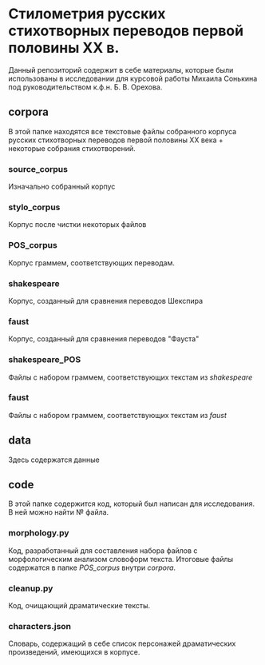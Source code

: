 # Стилометрия русских стихотворных переводов первой половины XX в.

Данный репозиторий содержит в себе материалы, которые были использованы в исследовании для курсовой работы Михаила Сонькина под руководительством к.ф.н. Б. В. Орехова.

## corpora
В этой папке находятся все текстовые файлы собранного корпуса русских стихотворных переводов первой половины XX века + некоторые собрания стихотворений.

### source_corpus
Изначально собранный корпус

### stylo_corpus
Корпус после чистки некоторых файлов

### POS_corpus
Корпус граммем, соответствующих переводам.

### shakespeare
Корпус, созданный для сравнения переводов Шекспира

### faust
Корпус, созданный для сравнения переводов "Фауста"

### shakespeare_POS
Файлы с набором граммем, соответствующих текстам из *shakespeare*

### faust
Файлы с набором граммем, соответствующих текстам из *faust*

## data
Здесь содержатся данные 

## code
В этой папке содержится код, который был написан для исследования. В ней можно найти № файла.

### morphology.py
Код, разработанный для составления набора файлов с морфологическим анализом словоформ текста. Итоговые файлы содержатся в папке *POS_corpus* внутри *corpora*.

### cleanup.py
Код, очищающий драматические тексты.

### characters.json
Словарь, содержащий в себе список персонажей драматических произведений, имеющихся в корпусе.

